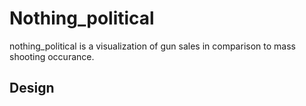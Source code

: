 # Nothing_political
nothing_political is a visualization of gun sales in comparison to mass shooting occurance.

## Design 
